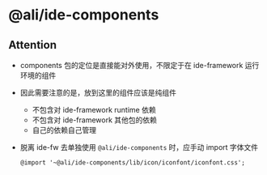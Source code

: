 # @ali/ide-components

## Attention
* components 包的定位是直接能对外使用，不限定于在 ide-framework 运行环境的组件
* 因此需要注意的是，放到这里的组件应该是纯组件
  * 不包含对 ide-framework runtime 依赖
  * 不包含对 ide-framework 其他包的依赖
  * 自己的依赖自己管理
* 脱离 ide-fw 去单独使用 `@ali/ide-components` 时，应手动 import 字体文件

  ```less
  @import '~@ali/ide-components/lib/icon/iconfont/iconfont.css';
  ```
